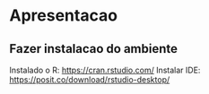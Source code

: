 # Apresentacao

## Fazer instalacao do ambiente
Instalado o R: https://cran.rstudio.com/
Instalar IDE: https://posit.co/download/rstudio-desktop/
